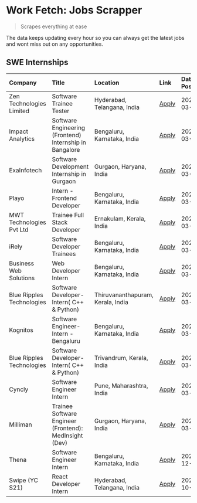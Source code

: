 # Work Fetch: Jobs Scrapper
> Scrapes everything at ease

The data keeps updating every hour so you can always get the latest jobs and wont miss out on any opportunities.

## SWE Internships
<!--START_SECTION:workfetch-->
| Company                   | Title                                                   | Location                          | Link                                                                                                                                                                                                                                                                         | Date Posted   |
|:--------------------------|:--------------------------------------------------------|:----------------------------------|:-----------------------------------------------------------------------------------------------------------------------------------------------------------------------------------------------------------------------------------------------------------------------------|:--------------|
| Zen Technologies Limited  | Software Trainee Tester                                 | Hyderabad, Telangana, India       | [Apply](https://in.linkedin.com/jobs/view/software-trainee-tester-at-zen-technologies-limited-3872036112?refId=669dBPm1xW2sEaL%2FYeEi7A%3D%3D&trackingId=nbKp9i6xVO0PBJ8JokIF%2Fw%3D%3D&position=16&pageNum=0&trk=public_jobs_jserp-result_search-card)                      | 2024-03-27    |
| Impact Analytics          | Software Engineering (Frontend) Internship in Bangalore | Bengaluru, Karnataka, India       | [Apply](https://in.linkedin.com/jobs/view/software-engineering-frontend-internship-in-bangalore-at-impact-analytics-3872535077?refId=669dBPm1xW2sEaL%2FYeEi7A%3D%3D&trackingId=w%2FIBVgyZXNxODDTEfFqC9Q%3D%3D&position=5&pageNum=0&trk=public_jobs_jserp-result_search-card) | 2024-03-26    |
| ExaInfotech               | Software Development Internship in Gurgaon              | Gurgaon, Haryana, India           | [Apply](https://in.linkedin.com/jobs/view/software-development-internship-in-gurgaon-at-exainfotech-3872534185?refId=669dBPm1xW2sEaL%2FYeEi7A%3D%3D&trackingId=13VQw%2FlmgxeoQ6s0AwCKVA%3D%3D&position=22&pageNum=0&trk=public_jobs_jserp-result_search-card)                | 2024-03-26    |
| Playo                     | Intern - Frontend Developer                             | Bengaluru, Karnataka, India       | [Apply](https://in.linkedin.com/jobs/view/intern-frontend-developer-at-playo-3864131172?refId=669dBPm1xW2sEaL%2FYeEi7A%3D%3D&trackingId=lWG%2FEhVNteFHeutFB%2B5TGQ%3D%3D&position=9&pageNum=0&trk=public_jobs_jserp-result_search-card)                                      | 2024-03-22    |
| MWT Technologies Pvt Ltd  | Trainee Full Stack Developer                            | Ernakulam, Kerala, India          | [Apply](https://in.linkedin.com/jobs/view/trainee-full-stack-developer-at-mwt-technologies-pvt-ltd-3863344037?refId=669dBPm1xW2sEaL%2FYeEi7A%3D%3D&trackingId=ejKHxleTxYXQDEJOrwC6qQ%3D%3D&position=11&pageNum=0&trk=public_jobs_jserp-result_search-card)                   | 2024-03-20    |
| iRely                     | Software Developer Trainees                             | Bengaluru, Karnataka, India       | [Apply](https://in.linkedin.com/jobs/view/software-developer-trainees-at-irely-3860566039?refId=669dBPm1xW2sEaL%2FYeEi7A%3D%3D&trackingId=OHxH0sDSU%2BSFCireAWCZAQ%3D%3D&position=3&pageNum=0&trk=public_jobs_jserp-result_search-card)                                      | 2024-03-18    |
| Business Web Solutions    | Web Developer Intern                                    | Bengaluru, Karnataka, India       | [Apply](https://in.linkedin.com/jobs/view/web-developer-intern-at-business-web-solutions-3860721170?refId=669dBPm1xW2sEaL%2FYeEi7A%3D%3D&trackingId=VbaWLbrZv05sJOeVgQTOLQ%3D%3D&position=21&pageNum=0&trk=public_jobs_jserp-result_search-card)                             | 2024-03-17    |
| Blue Ripples Technologies | Software Developer- Intern( C++ & Python)               | Thiruvananthapuram, Kerala, India | [Apply](https://in.linkedin.com/jobs/view/software-developer-intern-c%2B%2B-python-at-blue-ripples-technologies-3855594494?refId=669dBPm1xW2sEaL%2FYeEi7A%3D%3D&trackingId=jeSUenrMSt5mdtxOxrU8XQ%3D%3D&position=18&pageNum=0&trk=public_jobs_jserp-result_search-card)      | 2024-03-14    |
| Kognitos                  | Software Engineer-Intern -Bengaluru                     | Bengaluru, Karnataka, India       | [Apply](https://in.linkedin.com/jobs/view/software-engineer-intern-bengaluru-at-kognitos-3855361239?refId=669dBPm1xW2sEaL%2FYeEi7A%3D%3D&trackingId=r2rpWoEMxHoTSf6f6censQ%3D%3D&position=7&pageNum=0&trk=public_jobs_jserp-result_search-card)                              | 2024-03-13    |
| Blue Ripples Technologies | Software Developer- Intern( C++  & Python)              | Trivandrum, Kerala, India         | [Apply](https://in.linkedin.com/jobs/view/software-developer-intern-c%2B%2B-python-at-blue-ripples-technologies-3856150730?refId=669dBPm1xW2sEaL%2FYeEi7A%3D%3D&trackingId=lzicIIVSSXtiCAr59XMw%2Bw%3D%3D&position=19&pageNum=0&trk=public_jobs_jserp-result_search-card)    | 2024-03-13    |
| Cyncly                    | Software Engineer Intern                                | Pune, Maharashtra, India          | [Apply](https://in.linkedin.com/jobs/view/software-engineer-intern-at-cyncly-3853990178?refId=669dBPm1xW2sEaL%2FYeEi7A%3D%3D&trackingId=T08dQzx9uAhca9TSqW1jOw%3D%3D&position=24&pageNum=0&trk=public_jobs_jserp-result_search-card)                                         | 2024-03-13    |
| Milliman                  | Trainee Software Engineer (Frontend): MedInsight (Dev)  | Gurgaon, Haryana, India           | [Apply](https://in.linkedin.com/jobs/view/trainee-software-engineer-frontend-medinsight-dev-at-milliman-3792874280?refId=669dBPm1xW2sEaL%2FYeEi7A%3D%3D&trackingId=fOJHzhttdP1oyK2VahcbNw%3D%3D&position=10&pageNum=0&trk=public_jobs_jserp-result_search-card)              | 2024-03-01    |
| Thena                     | Software Engineer Intern                                | Bengaluru, Karnataka, India       | [Apply](https://in.linkedin.com/jobs/view/software-engineer-intern-at-thena-3778731751?refId=669dBPm1xW2sEaL%2FYeEi7A%3D%3D&trackingId=VGQutm%2FnBqRxeagMa%2B3x6g%3D%3D&position=20&pageNum=0&trk=public_jobs_jserp-result_search-card)                                      | 2023-12-05    |
| Swipe (YC S21)            | React Developer Intern                                  | Hyderabad, Telangana, India       | [Apply](https://in.linkedin.com/jobs/view/react-developer-intern-at-swipe-yc-s21-3737600089?refId=669dBPm1xW2sEaL%2FYeEi7A%3D%3D&trackingId=KmVQwR54dXaBuWbQs2dEww%3D%3D&position=23&pageNum=0&trk=public_jobs_jserp-result_search-card)                                     | 2023-10-13    |
<!--END_SECTION:workfetch-->
